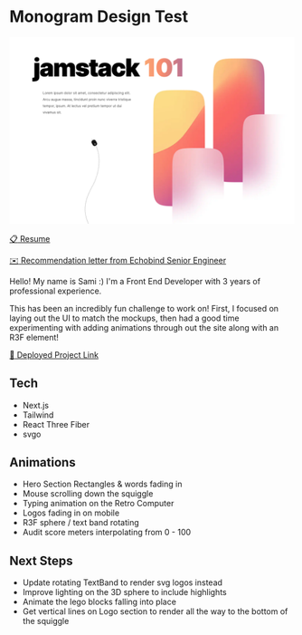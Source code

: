 # Monogram Design Test
![Application Screenshot](/public/screenshot.png)

[:clipboard: Resume](https://almond-event-90e.notion.site/Sami-Shackelford-3dacf921dc9c42c5b2eeeff475852a03)

[:envelope: Recommendation letter from Echobind Senior Engineer](/public/samantha-shackelford--monogram--20230210.pdf)

Hello! My name is Sami :) I'm a Front End Developer with 3 years of professional experience. 

This has been an incredibly fun challenge to work on! First, I focused on laying out the UI to match the mockups, then had a good time experimenting with adding animations through out the site along with an R3F element!

[:rainbow: Deployed Project Link](https://monogram-exercise-seven.vercel.app/)

## Tech
- Next.js
- Tailwind
- React Three Fiber
- svgo

## Animations
- Hero Section Rectangles & words fading in
- Mouse scrolling down the squiggle
- Typing animation on the Retro Computer
- Logos fading in on mobile
- R3F sphere / text band rotating
- Audit score meters interpolating from 0 - 100 

## Next Steps
- Update rotating TextBand to render svg logos instead
- Improve lighting on the 3D sphere to include highlights
- Animate the lego blocks falling into place 
- Get vertical lines on Logo section to render all the way to the bottom of the squiggle
